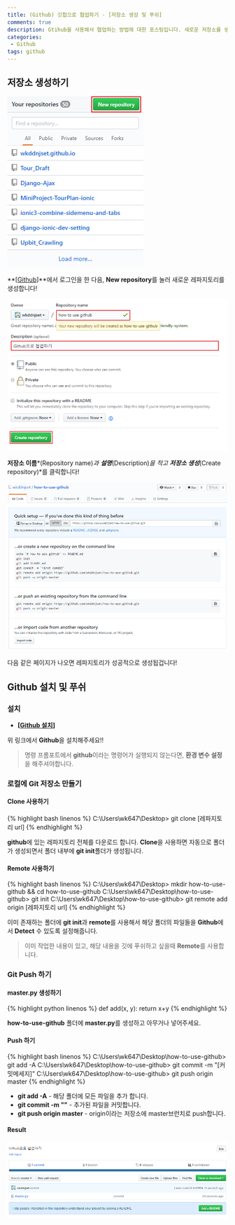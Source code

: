 ```yaml
---
title: (Github) 깃헙으로 협업하기 - [저장소 생성 및 푸쉬]
comments: true
description: Gtihub을 사용해서 협업하는 방법에 대한 포스팅입니다. 새로운 저장소를 생성하고 푸쉬를 해봅시다!
categories:
 - Github
tags: github 
---
```


## 저장소 생성하기

![github-01](https://raw.githubusercontent.com/wkddnjset/wkddnjset.github.io/master/_posts/images/2018-02-20/github_01.png)

**[[Github](https://github.com/)]**에서 로그인을 한 다음, **New repository**를 눌러 새로운 레파지토리를 생성합니다!

![github-02](https://raw.githubusercontent.com/wkddnjset/wkddnjset.github.io/master/_posts/images/2018-02-20/github_02.png)

**저장소 이름***(Repository name)*과 **설명***(Description)*을 적고 **저장소 생성***(Create repository)*를 클릭합니다!

![github-03](https://raw.githubusercontent.com/wkddnjset/wkddnjset.github.io/master/_posts/images/2018-02-20/github_03.png)

다음 같은 페이지가 나오면 레파지토리가 성공적으로 생성됩겁니다!

## Github 설치 및 푸쉬

### 설치

- **[[Github 설치](https://git-scm.com/book/ko/v2/%EC%8B%9C%EC%9E%91%ED%95%98%EA%B8%B0-Git-%EC%84%A4%EC%B9%98)]**

위 링크에서  **Github**을 설치해주세요!!

> 명령 프롬포트에서 **github**이라는 명령어가 실행되지 않는다면, **환경 변수 설정**을 해주셔야합니다.

### 로컬에 Git 저장소 만들기

####  Clone 사용하기

{% highlight bash linenos %}
C:\Users\wk647\Desktop> git clone [레파지토리 url]
{% endhighlight %}

**github**에 있는 레파지토리 전체를 다운로드 합니다. **Clone**을 사용하면 자동으로 폴더가 생성되면서 폴더 내부에 **git init**폴더가 생성됩니다.

####  Remote 사용하기

{% highlight bash linenos %}
C:\Users\wk647\Desktop> mkdir how-to-use-github && cd how-to-use-github
C:\Users\wk647\Desktop\how-to-use-github> git init 
C:\Users\wk647\Desktop\how-to-use-github> git remote add origin [레파지토리 url]
{% endhighlight %}

이미 존재하는 폴더에 **git init**과 **remote**를 사용해서 해당 폴더의 파일들을 **Github**에서 **Detect** 수 있도록 설정해줍니다.

> 이미 작업한 내용이 있고, 해당 내용을 깃에 푸쉬하고 싶을때 **Remote**를 사용합니다.

### Git Push 하기

####  master.py 생성하기

{% highlight python linenos %}
def add(x, y):
    return x+y
{% endhighlight %}

**how-to-use-github** 폴더에 **master.py**를 생성하고 아무거나 넣어주세요.

####  Push 하기

{% highlight bash linenos %}
C:\Users\wk647\Desktop\how-to-use-github> git add -A
C:\Users\wk647\Desktop\how-to-use-github> git commit -m "[커밋메세지]"
C:\Users\wk647\Desktop\how-to-use-github> git push origin master
{% endhighlight %}

- **git add -A** - 해당 폴더에 모든 파일을 추가 합니다.
- **git commit -m ""** - 추가된 파일을 커밋합니다.
- **git push origin master** - origin이라는 저장소에 master브런치로 push합니다.

####  Result

![github-04](https://raw.githubusercontent.com/wkddnjset/wkddnjset.github.io/master/_posts/images/2018-02-20/github_04.png)